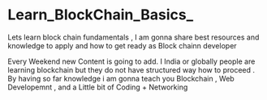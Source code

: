 # Learn_BlockChain_Basics_
Lets learn block chain fundamentals , I am gonna share best resources and knowledge to apply and how to get ready as Block chainn developer

Every Weekend new Content is going to add.
I India or globally people are learning blockchain but they do not have structured way how to proceed .
By having so far knowledge i am gonna teach you Blockchain , Web Developemnt , and a Little bit of Coding + Networking 
